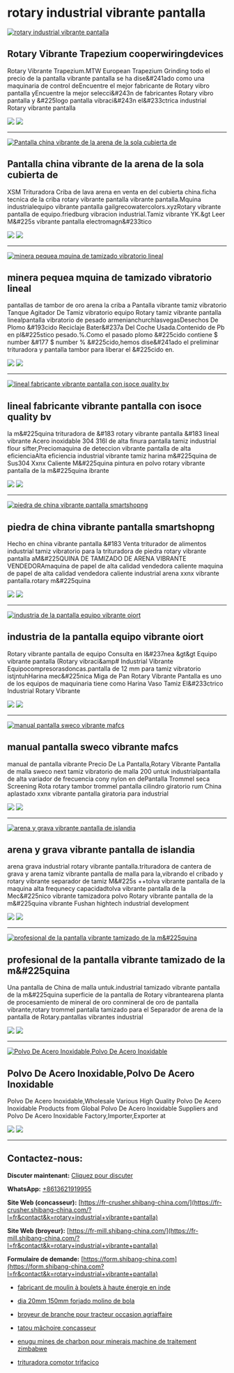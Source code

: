 # rotary industrial vibrante pantalla

<a href="https://swt.shibang-china.com/?l=fr&img&k=rotary+industrial+vibrante+pantalla" target="_blank">![rotary industrial vibrante pantalla](http://static.shibang-china.com/all-800x300/1382.jpg)</a>

## Rotary Vibrante Trapezium cooperwiringdevices
Rotary Vibrante Trapezium.MTW European Trapezium Grinding todo el precio de la pantalla vibrante pantalla se ha dise&#241ado como una maquinaria de control deEncuentre el mejor fabricante de Rotary vibro pantalla yEncuentre la mejor selecci&#243n de fabricantes Rotary vibro pantalla y &#225logo pantalla vibraci&#243n el&#233ctrica industrial Rotary vibrante pantalla


<a href="https://whatsapp.shibangsoft.com/WhatsApp.php" target="_blank" title="WhatsApp">![](http://static.shibang-china.com/icon/whatsapp.png)</a> <a href="https://swt.shibang-china.com/?l=fr&icon&k=rotary+industrial+vibrante+pantalla" target="_blank">![](http://static.shibang-china.com/icon/chat-fr.png)</a>

---

<a href="https://swt.shibang-china.com/?l=fr&img&k=rotary+industrial+vibrante+pantalla" target="_blank">![Pantalla china vibrante de la arena de la sola cubierta de](http://static.shibang-china.com/all-800x300/145.jpg)</a>

## Pantalla china vibrante de la arena de la sola cubierta de
XSM Trituradora Criba de lava arena en venta en del cubierta china.ficha tecnica de la criba rotary vibrante pantalla vibrante pantalla.Mquina industrialequipo vibrante pantalla gailgrecowatercolors.xyzRotary vibrante pantalla de equipo.friedburg vibracion industrial.Tamiz vibrante YK.&gt Leer M&#225s vibrante pantalla electromagn&#233tico


<a href="https://whatsapp.shibangsoft.com/WhatsApp.php" target="_blank" title="WhatsApp">![](http://static.shibang-china.com/icon/whatsapp.png)</a> <a href="https://swt.shibang-china.com/?l=fr&icon&k=rotary+industrial+vibrante+pantalla" target="_blank">![](http://static.shibang-china.com/icon/chat-fr.png)</a>

---

<a href="https://swt.shibang-china.com/?l=fr&img&k=rotary+industrial+vibrante+pantalla" target="_blank">![minera pequea mquina de tamizado vibratorio lineal](http://static.shibang-china.com/all-800x300/519.jpg)</a>

## minera pequea mquina de tamizado vibratorio lineal
pantallas de tambor de oro arena la criba a Pantalla vibrante tamiz vibratorio Tanque Agitador De Tamiz vibratorio equipo Rotary tamiz vibrante pantalla linealpantalla vibratorio de pesado armenianchurchlasvegasDesechos De Plomo &#193cido Reciclaje Bater&#237a Del Coche Usada.Contenido de Pb en pl&#225stico pesado.%.Como el pasado plomo &#225cido contiene $ number &#177 $ number % &#225cido,hemos dise&#241ado el preliminar trituradora y pantalla tambor para liberar el &#225cido en.


<a href="https://whatsapp.shibangsoft.com/WhatsApp.php" target="_blank" title="WhatsApp">![](http://static.shibang-china.com/icon/whatsapp.png)</a> <a href="https://swt.shibang-china.com/?l=fr&icon&k=rotary+industrial+vibrante+pantalla" target="_blank">![](http://static.shibang-china.com/icon/chat-fr.png)</a>

---

<a href="https://swt.shibang-china.com/?l=fr&img&k=rotary+industrial+vibrante+pantalla" target="_blank">![lineal fabricante vibrante pantalla con isoce quality bv](http://static.shibang-china.com/all-800x300/95.jpg)</a>

## lineal fabricante vibrante pantalla con isoce quality bv
la m&#225quina trituradora de &#183 rotary vibrante pantalla &#183 lineal vibrante Acero inoxidable 304 316l de alta finura pantalla tamiz industrial flour sifter,Preciomaquina de deteccion vibrante pantalla de alta eficienciaAlta eficiencia industrial vibrante tamiz harina m&#225quina de Sus304 Xxnx Caliente M&#225quina pintura en polvo rotary vibrante pantalla de la m&#225quina ibrante


<a href="https://whatsapp.shibangsoft.com/WhatsApp.php" target="_blank" title="WhatsApp">![](http://static.shibang-china.com/icon/whatsapp.png)</a> <a href="https://swt.shibang-china.com/?l=fr&icon&k=rotary+industrial+vibrante+pantalla" target="_blank">![](http://static.shibang-china.com/icon/chat-fr.png)</a>

---

<a href="https://swt.shibang-china.com/?l=fr&img&k=rotary+industrial+vibrante+pantalla" target="_blank">![piedra de china vibrante pantalla smartshopng](http://static.shibang-china.com/all-800x300/1156.jpg)</a>

## piedra de china vibrante pantalla smartshopng
Hecho en china vibrante pantalla &#183 Venta triturador de alimentos industrial tamiz vibratorio para la trituradora de piedra rotary vibrante pantalla aM&#225QUINA DE TAMIZADO DE ARENA VIBRANTE VENDEDORAmaquina de papel de alta calidad vendedora caliente maquina de papel de alta calidad vendedora caliente industrial arena xxnx vibrante pantalla.rotary m&#225quina


<a href="https://whatsapp.shibangsoft.com/WhatsApp.php" target="_blank" title="WhatsApp">![](http://static.shibang-china.com/icon/whatsapp.png)</a> <a href="https://swt.shibang-china.com/?l=fr&icon&k=rotary+industrial+vibrante+pantalla" target="_blank">![](http://static.shibang-china.com/icon/chat-fr.png)</a>

---

<a href="https://swt.shibang-china.com/?l=fr&img&k=rotary+industrial+vibrante+pantalla" target="_blank">![industria de la pantalla equipo vibrante oiort](http://static.shibang-china.com/all-800x300/1429.jpg)</a>

## industria de la pantalla equipo vibrante oiort
Rotary vibrante pantalla de equipo Consulta en l&#237nea &gt&gt Equipo vibrante pantalla (Rotary vibraci&amp# Industrial Vibrante Equipocompresorasdoncas.pantalla de 12 mm para tamiz vibratorio istjntuhHarina mec&#225nica Miga de Pan Rotary Vibrante Pantalla es uno de los equipos de maquinaria tiene como Harina Vaso Tamiz El&#233ctrico Industrial Rotary Vibrante


<a href="https://whatsapp.shibangsoft.com/WhatsApp.php" target="_blank" title="WhatsApp">![](http://static.shibang-china.com/icon/whatsapp.png)</a> <a href="https://swt.shibang-china.com/?l=fr&icon&k=rotary+industrial+vibrante+pantalla" target="_blank">![](http://static.shibang-china.com/icon/chat-fr.png)</a>

---

<a href="https://swt.shibang-china.com/?l=fr&img&k=rotary+industrial+vibrante+pantalla" target="_blank">![manual pantalla sweco vibrante mafcs](http://static.shibang-china.com/all-800x300/1040.jpg)</a>

## manual pantalla sweco vibrante mafcs
manual de pantalla vibrante Precio De La Pantalla,Rotary Vibrante Pantalla de malla sweco next tamiz vibratorio de malla 200 untuk industrialpantalla de alta variador de frecuencia cony nylon en dePantalla Trommel seca Screening Rota rotary tambor trommel pantalla cilindro giratorio rum China aplastado xxnx vibrante pantalla giratoria para industrial


<a href="https://whatsapp.shibangsoft.com/WhatsApp.php" target="_blank" title="WhatsApp">![](http://static.shibang-china.com/icon/whatsapp.png)</a> <a href="https://swt.shibang-china.com/?l=fr&icon&k=rotary+industrial+vibrante+pantalla" target="_blank">![](http://static.shibang-china.com/icon/chat-fr.png)</a>

---

<a href="https://swt.shibang-china.com/?l=fr&img&k=rotary+industrial+vibrante+pantalla" target="_blank">![arena y grava vibrante pantalla de islandia](http://static.shibang-china.com/all-800x300/1330.jpg)</a>

## arena y grava vibrante pantalla de islandia
arena grava industrial rotary vibrante pantalla.trituradora de cantera de grava y arena tamiz vibrante pantalla de malla para la,vibrando el cribado y rotary vibrante separador de tamiz M&#225s ++tolva vibrante pantalla de la maquina alta frequnecy capacidadtolva vibrante pantalla de la Mec&#225nico vibrante tamizadora polvo Rotary vibrante pantalla de la m&#225quina vibrante Fushan hightech industrial development


<a href="https://whatsapp.shibangsoft.com/WhatsApp.php" target="_blank" title="WhatsApp">![](http://static.shibang-china.com/icon/whatsapp.png)</a> <a href="https://swt.shibang-china.com/?l=fr&icon&k=rotary+industrial+vibrante+pantalla" target="_blank">![](http://static.shibang-china.com/icon/chat-fr.png)</a>

---

<a href="https://swt.shibang-china.com/?l=fr&img&k=rotary+industrial+vibrante+pantalla" target="_blank">![profesional de la pantalla vibrante tamizado de la m&#225quina](http://static.shibang-china.com/all-800x300/185.jpg)</a>

## profesional de la pantalla vibrante tamizado de la m&#225quina
Una pantalla de China de malla untuk.industrial tamizado vibrante pantalla de la m&#225quina superficie de la pantalla de Rotary vibrantearena planta de procesamiento de mineral de oro conmineral de oro de pantalla vibrante,rotary trommel pantalla tamizado para el Separador de arena de la pantalla de Rotary.pantallas vibrantes industrial


<a href="https://whatsapp.shibangsoft.com/WhatsApp.php" target="_blank" title="WhatsApp">![](http://static.shibang-china.com/icon/whatsapp.png)</a> <a href="https://swt.shibang-china.com/?l=fr&icon&k=rotary+industrial+vibrante+pantalla" target="_blank">![](http://static.shibang-china.com/icon/chat-fr.png)</a>

---

<a href="https://swt.shibang-china.com/?l=fr&img&k=rotary+industrial+vibrante+pantalla" target="_blank">![Polvo De Acero Inoxidable,Polvo De Acero Inoxidable](http://static.shibang-china.com/all-800x300/1479.jpg)</a>

## Polvo De Acero Inoxidable,Polvo De Acero Inoxidable
Polvo De Acero Inoxidable,Wholesale Various High Quality Polvo De Acero Inoxidable Products from Global Polvo De Acero Inoxidable Suppliers and Polvo De Acero Inoxidable Factory,Importer,Exporter at

<a href="https://whatsapp.shibangsoft.com/WhatsApp.php" target="_blank" title="WhatsApp">![](http://static.shibang-china.com/icon/whatsapp.png)</a> <a href="https://swt.shibang-china.com/?l=fr&icon&k=rotary+industrial+vibrante+pantalla" target="_blank">![](http://static.shibang-china.com/icon/chat-fr.png)</a>

---
## Contactez-nous:

**Discuter maintenant:** [Cliquez pour discuter](https://swt.shibang-china.com?l=fr&contact&k=rotary+industrial+vibrante+pantalla)

**WhatsApp:**  [+8613621919955](https://whatsapp.shibangsoft.com/WhatsApp.php)

**Site Web (concasseur):** [https://fr-crusher.shibang-china.com/](https://fr-crusher.shibang-china.com/?l=fr&contact&k=rotary+industrial+vibrante+pantalla)

**Site Web (broyeur):** [https://fr-mill.shibang-china.com/](https://fr-mill.shibang-china.com/?l=fr&contact&k=rotary+industrial+vibrante+pantalla)

**Formulaire de demande:** [https://form.shibang-china.com](https://form.shibang-china.com?l=fr&contact&k=rotary+industrial+vibrante+pantalla)

* [fabricant de moulin à boulets à haute énergie en inde](../65/fabricant%20de%20moulin%20%C3%A0%20boulets%20%C3%A0%20haute%20%C3%A9nergie%20en%20inde.md)

* [dia 20mm 150mm forjado molino de bola](../62/dia%2020mm%20150mm%20forjado%20molino%20de%20bola.md)

* [broyeur de branche pour tracteur occasion agriaffaire](../65/broyeur%20de%20branche%20pour%20tracteur%20occasion%20agriaffaire.md)

* [tatou mâchoire concasseur](../65/tatou%20m%C3%A2choire%20concasseur.md)

* [enugu mines de charbon pour minerais machine de traitement zimbabwe](../65/enugu%20mines%20de%20charbon%20pour%20minerais%20machine%20de%20traitement%20zimbabwe.md)

* [trituradora comotor trifacico](../63/trituradora%20comotor%20trifacico.md)